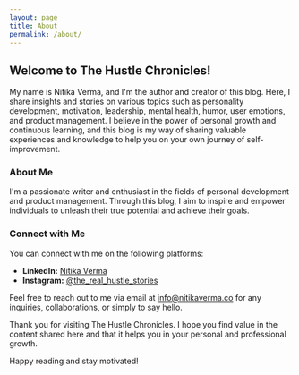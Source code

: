 ```yaml
---
layout: page
title: About
permalink: /about/
---
```


## Welcome to The Hustle Chronicles!

My name is Nitika Verma, and I'm the author and creator of this blog. Here, I share insights and stories on various topics such as personality development, motivation, leadership, mental health, humor, user emotions, and product management. I believe in the power of personal growth and continuous learning, and this blog is my way of sharing valuable experiences and knowledge to help you on your own journey of self-improvement.

### About Me

I'm a passionate writer and enthusiast in the fields of personal development and product management. Through this blog, I aim to inspire and empower individuals to unleash their true potential and achieve their goals.

### Connect with Me

You can connect with me on the following platforms:

- **LinkedIn:** [Nitika Verma](https://www.linkedin.com/in/nitikaverma786/)
- **Instagram:** [@the_real_hustle_stories](https://www.instagram.com/the_real_hustle_stories/)

Feel free to reach out to me via email at [info@nitikaverma.co](mailto:info@nitikaverma.co) for any inquiries, collaborations, or simply to say hello.

Thank you for visiting The Hustle Chronicles. I hope you find value in the content shared here and that it helps you in your personal and professional growth.

Happy reading and stay motivated!

